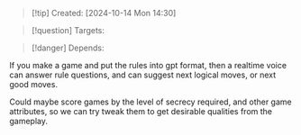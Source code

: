 
>[!tip] Created: [2024-10-14 Mon 14:30]

>[!question] Targets: 

>[!danger] Depends: 

If you make a game and put the rules into gpt format, then a realtime voice can answer rule questions, and can suggest next logical moves, or next good moves.

Could maybe score games by the level of secrecy required, and other game attributes, so we can try tweak them to get desirable qualities from the gameplay.